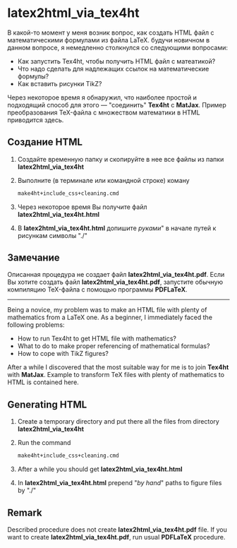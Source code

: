 # latex2html_via_tex4ht

В какой-то момент у меня возник вопрос, как создать HTML файл с математическими формулами из файла  LaTeX. будучи новичном в данном вопросе, я немедленно столкнулся со следующими вопросами:

* Как запустить Tex4ht, чтобы получить HTML файл с матеатикой?
* Что надо сделать для надлежащих ссылок на математические формулы?
* Как вставить рисунки TikZ?

Через некоторое время я обнаружил, что наиболее простой и подходящий способ для этого &mdash; "соединить"
**Tex4ht** c **MatJax**. Пример преобразования TeX-файла с множеством математики в HTML приводится здесь.

## Создание HTML

1. Создайте временную папку и скопируйте в нее все файлы из папки **latex2html_via_tex4ht**

2. Выполните (в терминале или командной строке) коману

   ```sh
   make4ht+include_css+cleaning.cmd
   ```

3. Через некоторое время Вы получите файл **latex2html_via_tex4ht.html**

4. В **latex2html_via_tex4ht.html** допишите *руками*" в начале путей к рисункам символы "./"

## Замечание

Описанная процедура не создает файл **latex2html_via_tex4ht.pdf**. Если Вы хотите создать файл **latex2html_via_tex4ht.pdf**, запустите обычную компиляцию TeX-файла с помощью программы **PDFLaTeX**.

---

Being a novice, my problem was to make an HTML file with plenty of mathematics from a LaTeX one. As a beginner, I immediately faced the following problems:

* How to run Tex4ht to get HTML file with mathematics?
* What to do to make proper referencing of mathematical formulas?
* How to cope with TikZ figures?

After a while I discovered that the most suitable way for me is to join
**Tex4ht** with **MatJax**. Example to transform TeX files with plenty of mathematics to HTML is contained here.

## Generating HTML

1. Create a temporary directory and put there all the files from directory **latex2html_via_tex4ht**
2. Run the command

    ```sh
    make4ht+include_css+cleaning.cmd
    ```

3. After a while you should get **latex2html_via_tex4ht.html**
4. In **latex2html_via_tex4ht.html** prepend "*by hand*" paths to figure files by "./"

## Remark

Described procedure does not create **latex2html_via_tex4ht.pdf** file. If you want to create **latex2html_via_tex4ht.pdf**, run usual **PDFLaTeX** procedure.
